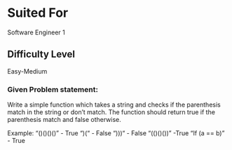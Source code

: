 # Suited For
Software Engineer 1

## Difficulty Level
Easy-Medium

### Given Problem statement:

Write a simple function which takes a string and checks if the parenthesis match in the string or don’t match.  The function should return true if the parenthesis match and false otherwise.

Example:
“()()()()” - True
“)(“ - False
“)))“ - False
“(()()())” -True
“If (a == b)” - True